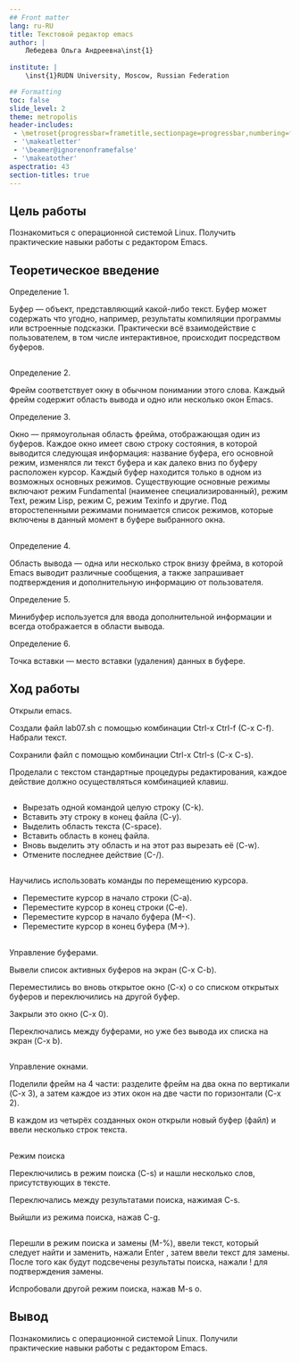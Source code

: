 ```yaml
---
## Front matter
lang: ru-RU
title: Текстовой редактор emacs
author: |
	Лебедева Ольга Андреевна\inst{1}
	
institute: |
	\inst{1}RUDN University, Moscow, Russian Federation

## Formatting
toc: false
slide_level: 2
theme: metropolis
header-includes: 
 - \metroset{progressbar=frametitle,sectionpage=progressbar,numbering=fraction}
 - '\makeatletter'
 - '\beamer@ignorenonframefalse'
 - '\makeatother'
aspectratio: 43
section-titles: true
---
```


## Цель работы

Познакомиться с операционной системой Linux. Получить практические навыки работы с редактором Emacs.

## Теоретическое введение

Определение 1. 

Буфер — объект, представляющий какой-либо текст.
Буфер может содержать что угодно, например, результаты компиляции программы
или встроенные подсказки. Практически всё взаимодействие с пользователем, в том
числе интерактивное, происходит посредством буферов.

##

Определение 2. 

Фрейм соответствует окну в обычном понимании этого слова. Каждый
фрейм содержит область вывода и одно или несколько окон Emacs.

Определение 3. 

Окно — прямоугольная область фрейма, отображающая один из буферов.
Каждое окно имеет свою строку состояния, в которой выводится следующая информация: название буфера, его основной режим, изменялся ли текст буфера и как далеко вниз
по буферу расположен курсор. Каждый буфер находится только в одном из возможных
основных режимов. Существующие основные режимы включают режим Fundamental
(наименее специализированный), режим Text, режим Lisp, режим С, режим Texinfo
и другие. Под второстепенными режимами понимается список режимов, которые включены в данный момент в буфере выбранного окна.

##

Определение 4. 

Область вывода — одна или несколько строк внизу фрейма, в которой
Emacs выводит различные сообщения, а также запрашивает подтверждения и дополнительную информацию от пользователя.

Определение 5. 

Минибуфер используется для ввода дополнительной информации и всегда отображается в области вывода.

Определение 6. 

Точка вставки — место вставки (удаления) данных в буфере.

## Ход работы

Открыли emacs. 

Создали файл lab07.sh с помощью комбинации Ctrl-x Ctrl-f (C-x C-f). Набрали текст. 

Сохранили файл с помощью комбинации Ctrl-x Ctrl-s (C-x C-s).

Проделали с текстом стандартные процедуры редактирования, каждое действие должно осуществляться комбинацией клавиш.

##

- Вырезать одной командой целую строку (С-k).
- Вставить эту строку в конец файла (C-y). 
- Выделить область текста (C-space).
- Вставить область в конец файла.  
- Вновь выделить эту область и на этот раз вырезать её (C-w). 
- Отмените последнее действие (C-/). 

##

Научились использовать команды по перемещению курсора.

- Переместите курсор в начало строки (C-a).
- Переместите курсор в конец строки (C-e).
- Переместите курсор в начало буфера (M-<).
- Переместите курсор в конец буфера (M->).

##

Управление буферами.

Вывели список активных буферов на экран (C-x C-b). 

Переместились во вновь открытое окно (C-x) o со списком открытых буферов и переключились на другой буфер. 

Закрыли это окно (C-x 0).

Переключались между буферами, но уже без вывода их списка на экран (C-x b).

##

Управление окнами.

Поделили  фрейм на 4 части: разделите фрейм на два окна по вертикали (C-x 3), а затем каждое из этих окон на две части по горизонтали (C-x 2). 

В каждом из четырёх созданных окон открыли новый буфер (файл) и ввели несколько строк текста. 

##

Режим поиска

Переключились в режим поиска (C-s) и нашли несколько слов, присутствующих в тексте.

Переключались между результатами поиска, нажимая C-s. 

Выйшли из режима поиска, нажав C-g.

##

Перешли в режим поиска и замены (M-%), ввели текст, который следует найти и заменить, нажали Enter , затем ввели текст для замены. После того как будут подсвечены результаты поиска, нажали ! для подтверждения замены.

Испробовали другой режим поиска, нажав M-s o.

## Вывод

Познакомились с операционной системой Linux. Получили практические навыки работы с редактором Emacs.